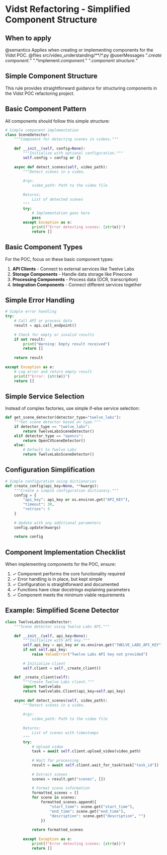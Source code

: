 # Vidst Refactoring - Simplified Component Structure

## When to apply
@semantics Applies when creating or implementing components for the Vidst POC.
@files src/video_understanding/**/*.py
@userMessages ".*create component.*" ".*implement.*component.*" ".*component structure.*"

## Simple Component Structure

This rule provides straightforward guidance for structuring components in the Vidst POC refactoring project.

## Basic Component Pattern

All components should follow this simple structure:

```python
# Simple component implementation
class SceneDetector:
    """Component for detecting scenes in videos."""
    
    def __init__(self, config=None):
        """Initialize with optional configuration."""
        self.config = config or {}
        
    async def detect_scenes(self, video_path):
        """Detect scenes in a video.
        
        Args:
            video_path: Path to the video file
            
        Returns:
            List of detected scenes
        """
        try:
            # Implementation goes here
            pass
        except Exception as e:
            print(f"Error detecting scenes: {str(e)}")
            return []
```

## Basic Component Types

For the POC, focus on these basic component types:

1. **API Clients** - Connect to external services like Twelve Labs
2. **Storage Components** - Handle data storage like Pinecone
3. **Processing Components** - Process data (OCR, transcription)
4. **Integration Components** - Connect different services together

## Simple Error Handling

```python
# Simple error handling
try:
    # Call API or process data
    result = api.call_endpoint()
    
    # Check for empty or invalid results
    if not result:
        print("Warning: Empty result received")
        return []
        
    return result
    
except Exception as e:
    # Log error and return empty result
    print(f"Error: {str(e)}")
    return []
```

## Simple Service Selection

Instead of complex factories, use simple if-else service selection:

```python
def get_scene_detector(detector_type="twelve_labs"):
    """Get scene detector based on type."""
    if detector_type == "twelve_labs":
        return TwelveLabsSceneDetector()
    elif detector_type == "opencv":
        return OpenCVSceneDetector()
    else:
        # Default to Twelve Labs
        return TwelveLabsSceneDetector()
```

## Configuration Simplification

```python
# Simple configuration using dictionaries
def create_config(api_key=None, **kwargs):
    """Create a simple configuration dictionary."""
    config = {
        "api_key": api_key or os.environ.get("API_KEY"),
        "timeout": 30,
        "retries": 3
    }
    
    # Update with any additional parameters
    config.update(kwargs)
    
    return config
```

## Component Implementation Checklist

When implementing components for the POC, ensure:

1. ✓ Component performs the core functionality required
2. ✓ Error handling is in place, but kept simple
3. ✓ Configuration is straightforward and documented
4. ✓ Functions have clear docstrings explaining parameters
5. ✓ Component meets the minimum viable requirements

## Example: Simplified Scene Detector

```python
class TwelveLabsSceneDetector:
    """Scene detector using Twelve Labs API."""
    
    def __init__(self, api_key=None):
        """Initialize with API key."""
        self.api_key = api_key or os.environ.get("TWELVE_LABS_API_KEY")
        if not self.api_key:
            raise ValueError("Twelve Labs API key not provided")
            
        # Initialize client
        self.client = self._create_client()
        
    def _create_client(self):
        """Create Twelve Labs client."""
        import twelvelabs
        return twelvelabs.Client(api_key=self.api_key)
        
    async def detect_scenes(self, video_path):
        """Detect scenes in a video.
        
        Args:
            video_path: Path to the video file
            
        Returns:
            List of scenes with timestamps
        """
        try:
            # Upload video
            task = await self.client.upload_video(video_path)
            
            # Wait for processing
            result = await self.client.wait_for_task(task["task_id"])
            
            # Extract scenes
            scenes = result.get("scenes", [])
            
            # Format scene information
            formatted_scenes = []
            for scene in scenes:
                formatted_scenes.append({
                    "start_time": scene.get("start_time"),
                    "end_time": scene.get("end_time"),
                    "description": scene.get("description", "")
                })
                
            return formatted_scenes
            
        except Exception as e:
            print(f"Error detecting scenes: {str(e)}")
            return []
```
